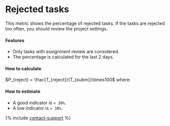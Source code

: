 # Rejected tasks

This metric shows the percentage of rejected tasks. If the tasks are rejected too often, you should review the project settings.

#### Features

- Only tasks with assignment review are considered.
- The percentage is calculated for the last 2 days.

#### How to calculate

$P_{reject} = \frac{T_{reject}}{T_{subm}}\times100$
where:





#### How to estimate

- A good indicator is `< 30%`.
- A low indicator is `> 30%`.

{% include [contact-support](../../_includes/contact-support-help.md) %}